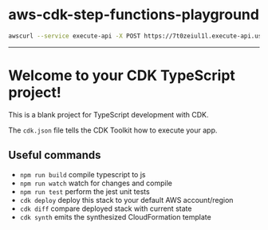 # aws-cdk-step-functions-playground

```sh
awscurl --service execute-api -X POST https://7t0zeiul1l.execute-api.us-east-1.amazonaws.com/prod/ -d '{"foo": "bar"}'
```

---
# Welcome to your CDK TypeScript project!

This is a blank project for TypeScript development with CDK.

The `cdk.json` file tells the CDK Toolkit how to execute your app.

## Useful commands

 * `npm run build`   compile typescript to js
 * `npm run watch`   watch for changes and compile
 * `npm run test`    perform the jest unit tests
 * `cdk deploy`      deploy this stack to your default AWS account/region
 * `cdk diff`        compare deployed stack with current state
 * `cdk synth`       emits the synthesized CloudFormation template
